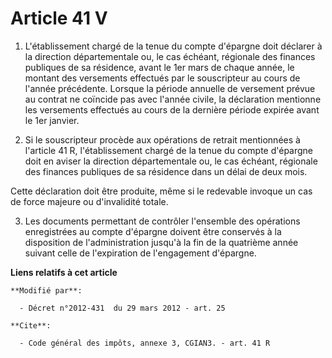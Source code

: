# Article 41 V

1. L'établissement chargé de la tenue du compte d'épargne doit déclarer à la direction départementale ou, le cas échéant,
régionale des finances publiques de sa résidence, avant le 1er mars de chaque année, le montant des versements effectués par
le souscripteur au cours de l'année précédente. Lorsque la période annuelle de versement prévue au contrat ne coïncide pas
avec l'année civile, la déclaration mentionne les versements effectués au cours de la dernière période expirée avant le 1er
janvier. 

2. Si le souscripteur procède aux opérations de retrait mentionnées à l'article 41 R, l'établissement chargé de la tenue du
compte d'épargne doit en aviser la direction départementale ou, le cas échéant, régionale des finances publiques de sa
résidence dans un délai de deux mois. 

Cette déclaration doit être produite, même si le redevable invoque un cas de force majeure ou d'invalidité totale. 

3. Les documents permettant de contrôler l'ensemble des opérations enregistrées au compte d'épargne doivent être conservés à
la disposition de l'administration jusqu'à la fin de la quatrième année suivant celle de l'expiration de l'engagement
d'épargne.

**Liens relatifs à cet article**

	**Modifié par**:

	  - Décret n°2012-431  du 29 mars 2012 - art. 25

	**Cite**:

	  - Code général des impôts, annexe 3, CGIAN3. - art. 41 R
